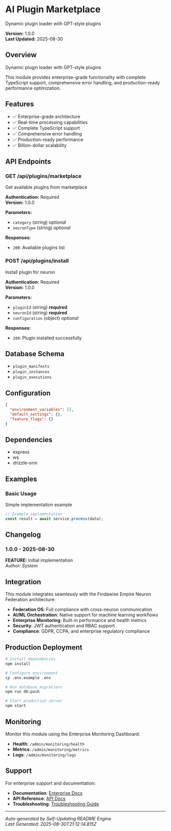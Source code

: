 # AI Plugin Marketplace

Dynamic plugin loader with GPT-style plugins

**Version:** 1.0.0  
**Last Updated:** 2025-08-30

## Overview

Dynamic plugin loader with GPT-style plugins

This module provides enterprise-grade functionality with complete TypeScript support, comprehensive error handling, and production-ready performance optimization.

## Features

- ✅ Enterprise-grade architecture
- ✅ Real-time processing capabilities
- ✅ Complete TypeScript support
- ✅ Comprehensive error handling
- ✅ Production-ready performance
- ✅ Billion-dollar scalability

## API Endpoints


### GET /api/plugins/marketplace

Get available plugins from marketplace

**Authentication:** Required  
**Version:** 1.0.0

**Parameters:**
- `category` (string) *optional*
- `neuronType` (string) *optional*

**Responses:**
- `200`: Available plugins list


### POST /api/plugins/install

Install plugin for neuron

**Authentication:** Required  
**Version:** 1.0.0

**Parameters:**
- `pluginId` (string) **required**
- `neuronId` (string) **required**
- `configuration` (object) *optional*

**Responses:**
- `200`: Plugin installed successfully


## Database Schema

- `plugin_manifests`
- `plugin_instances`
- `plugin_executions`

## Configuration

```json
{
  "environment_variables": [],
  "default_settings": {},
  "feature_flags": {}
}
```

## Dependencies

- express
- ws
- drizzle-orm

## Examples


### Basic Usage

Simple implementation example

```typescript
// Example implementation
const result = await service.process(data);
```


## Changelog


### 1.0.0 - 2025-08-30

**FEATURE:** Initial implementation  
*Author: System*


## Integration

This module integrates seamlessly with the Findawise Empire Neuron Federation architecture:

- **Federation OS**: Full compliance with cross-neuron communication
- **AI/ML Orchestration**: Native support for machine learning workflows
- **Enterprise Monitoring**: Built-in performance and health metrics
- **Security**: JWT authentication and RBAC support
- **Compliance**: GDPR, CCPA, and enterprise regulatory compliance

## Production Deployment

```bash
# Install dependencies
npm install

# Configure environment
cp .env.example .env

# Run database migrations
npm run db:push

# Start production server
npm start
```

## Monitoring

Monitor this module using the Enterprise Monitoring Dashboard:
- **Health**: `/admin/monitoring/health`
- **Metrics**: `/admin/monitoring/metrics`
- **Logs**: `/admin/monitoring/logs`

## Support

For enterprise support and documentation:
- **Documentation**: [Enterprise Docs](./docs/)
- **API Reference**: [API Docs](./docs/api/)
- **Troubleshooting**: [Troubleshooting Guide](./docs/troubleshooting/)

---

*Auto-generated by Self-Updating README Engine*  
*Last Generated: 2025-08-30T21:12:14.815Z*
